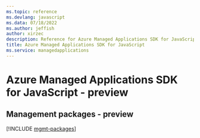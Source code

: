 ```yaml
---
ms.topic: reference
ms.devlang: javascript
ms.data: 07/18/2022
ms.author: jeffish
author: xirzec
description: Reference for Azure Managed Applications SDK for JavaScript
title: Azure Managed Applications SDK for JavaScript
ms.service: managedapplications
---
```

# Azure Managed Applications SDK for JavaScript - preview

## Management packages - preview
[!INCLUDE [mgmt-packages](managed-applications-mgmt-index.md)]
